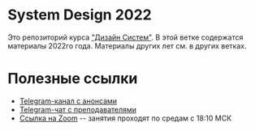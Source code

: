 # System Design 2022

Это репозиторий курса ["Дизайн Систем"](https://www.hse.ru/edu/courses/452715820). В этой ветке содержатся материалы 2022го года.
Материалы других лет см. в других ветках.

# Полезные ссылки

* [Telegram-канал с анонсами](https://t.me/+qKTB_0W2N4swNmEy)
* [Telegram-чат с преподавателями](https://t.me/+cH3c1m--rxY0ZWIy)
* [Ссылка на Zoom](https://us06web.zoom.us/j/88575619011?pwd=c3doQml3bWUzRXRPNW93eDFhZ2xoUT09) -- занятия проходят по средам с 18:10 МСК

